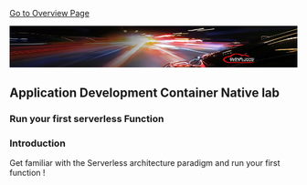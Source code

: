 [Go to Overview Page](../Develop.md)

![](../../common/images/customer.logo2.png)
## Application Development Container Native lab ##
### Run your first serverless Function ###

### Introduction
Get familiar with the Serverless architecture paradigm and run your first function !

